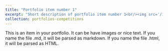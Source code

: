 ```yaml
---
title: "Portfolio item number 1"
excerpt: "Short description of portfolio item number 1<br/><img src='/images/500x300.png'>"
collection: portfolios-competitions
---
```


This is an item in your portfolio. It can be have images or nice text. If you name the file .md, it will be parsed as markdown. If you name the file .html, it will be parsed as HTML. 

